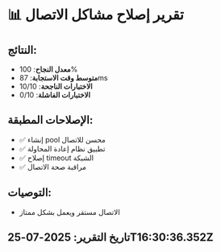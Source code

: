
# 📊 تقرير إصلاح مشاكل الاتصال

## النتائج:
- **معدل النجاح**: 100%
- **متوسط وقت الاستجابة**: 87ms
- **الاختبارات الناجحة**: 10/10
- **الاختبارات الفاشلة**: 0/10

## الإصلاحات المطبقة:
- ✅ إنشاء pool محسن للاتصال
- ✅ تطبيق نظام إعادة المحاولة
- ✅ إصلاح timeout الشبكة
- ✅ مراقبة صحة الاتصال

## التوصيات:
- الاتصال مستقر ويعمل بشكل ممتاز



## تاريخ التقرير: 2025-07-25T16:30:36.352Z
        